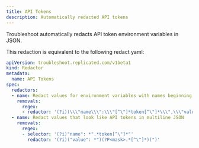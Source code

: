 ```yaml
---
title: API Tokens
description: Automatically redacted API tokens
---
```


Troubleshoot automatically redacts API token environment variables in JSON. 

This redaction is equivalent to the following redact yaml:

```yaml
apiVersion: troubleshoot.replicated.com/v1beta1
kind: Redactor
metadata:
  name: API Tokens
spec:
  redactors:
  - name: Redact values for environment variables with names beginning with 'token'
    removals:
      regex:
      - redactor: '(?i)(\\\"name\\\":\\\"[^\"]*token[^\"]*\\\",\\\"value\\\":\\\")(?P<mask>[^\"]*)(\\\"'
  - name: Redact values that look like API tokens in multiline JSON
    removals:
      regex:
      - selector: '(?i)"name": *".*token[^\"]*"'
        redactor: '(?i)("value": *")(?P<mask>.*[^\"]*)(")'
```